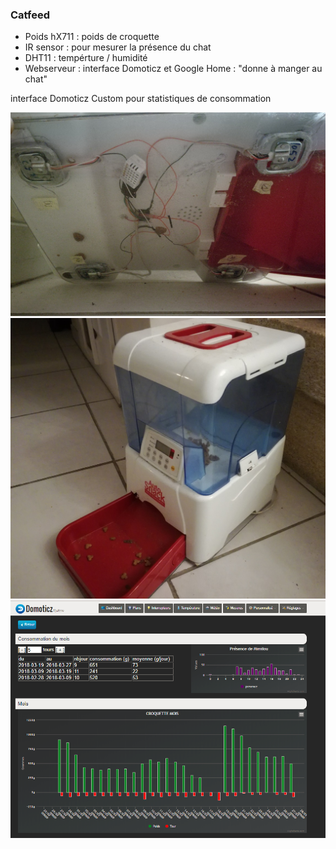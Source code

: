 ### Catfeed

* Poids hX711  : poids de croquette
* IR sensor : pour mesurer la présence du chat
* DHT11 : tempérture / humidité
* Webserveur : interface Domoticz et Google Home : "donne à manger au chat"

interface Domoticz Custom pour statistiques de consommation

![alt tag](https://github.com/guillory/Catfeed/blob/master/IMG_20180327_220951.jpg)
![alt tag](https://github.com/guillory/Catfeed/blob/master/IMG_20180327_220857.jpg)
![alt tag](https://github.com/guillory/Catfeed/blob/master/domoticz.png)
